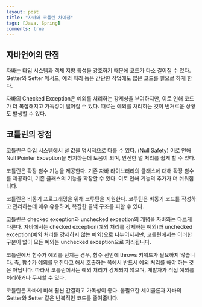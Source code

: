 ```yaml
---
layout: post
title: "자바와 코틀린 차이점"
tags: [Java, Spring]
comments: true
---
```


## 자바언어의 단점
자바는 타입 시스템과 객체 지향 특성을 강조하기 때문에 코드가 다소 길어질 수 있다. Getter와 Setter 메서드, 예외 처리 등은 간단한 작업에도 많은 코드를 필요로 하게 한다.

자바의 Checked Exception은 예외를 처리하는 강제성을 부여하지만, 이로 인해 코드가 더 복잡해지고 가독성이 떨어질 수 있다. 때로는 예외를 처리하는 것이 번거로운 상황도 발생할 수 있다.


## 코틀린의 장점
코틀린은 타입 시스템에서 널 값을 명시적으로 다룰 수 있다. (Null Safety) 이로 인해 Null Pointer Exception을 방지하는데 도움이 되며, 안전한 널 처리를 쉽게 할 수 있다.

코틀린은 확장 함수 기능을 제공한다. 기존 자바 라이브러리의 클래스에 대해 확장 함수를 제공하여, 기존 클래스의 기능을 확장할 수 있다. 이로 인해 기능의 추가가 더 쉬워집니다.

코틀린은 비동기 프로그래밍을 위해 코루틴을 지원한다. 코루틴은 비동기 코드를 작성하고 관리하는데 매우 유용하며, 복잡한 콜백 구조를 피할 수 있다.

코틀린은 checked exception과 unchecked exception의 개념을 자바와는 다르게 다룬다. 자바에서는 checked exception(예외 처리를 강제하는 예외)과 unchecked exception(예외 처리를 강제하지 않는 예외)으로 나누어지지만, 코틀린에서는 이러한 구분이 없이 모든 예외는 unchecked exception으로 처리됩니다.

코틀린에서 함수가 예외를 던지는 경우, 함수 선언에 throws 키워드가 필요하지 않습니다. 즉, 함수가 예외를 던진다고 해서 호출하는 쪽에서 반드시 예외 처리를 해야 하는 것은 아닙니다. 따라서 코틀린에서는 예외 처리가 강제되지 않으며, 개발자가 직접 예외를 처리하거나 무시할 수 있다.

코틀린은 자바에 비해 훨씬 간결하고 가독성이 좋다. 불필요한 세미콜론과 자바의 Getter와 Setter 같은 반복적인 코드를 줄여줍니다.
